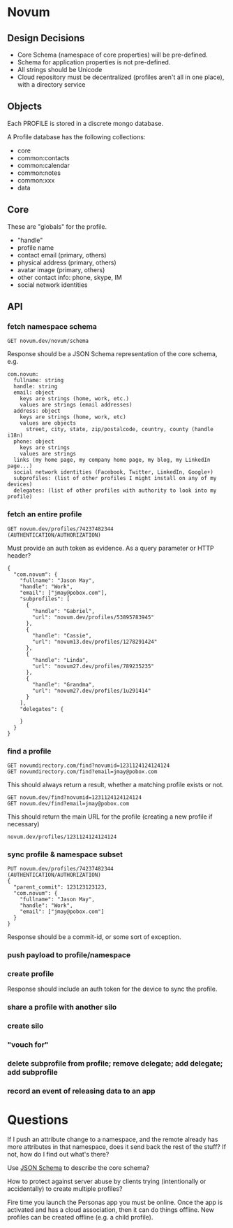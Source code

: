 # Novum

## Design Decisions

* Core Schema (namespace of core properties) will be pre-defined.
* Schema for application properties is not pre-defined.
* All strings should be Unicode
* Cloud repository must be decentralized (profiles aren't all in one place), with a directory service

## Objects

Each PROFILE is stored in a discrete mongo database.

A Profile database has the following collections:

* core
* common:contacts
* common:calendar
* common:notes
* common:xxx
* data

## Core

These are "globals" for the profile.

* "handle"
* profile name
* contact email (primary, others)
* physical address (primary, others)
* avatar image (primary, others)
* other contact info: phone, skype, IM
* social network identities

## API

### fetch namespace schema

    GET novum.dev/novum/schema

Response should be a JSON Schema representation of the core schema, e.g.

    com.novum:
      fullname: string
      handle: string
      email: object
        keys are strings (home, work, etc.)
        values are strings (email addresses)
      address: object
        keys are strings (home, work, etc)
        values are objects
          street, city, state, zip/postalcode, country, county (handle i18n)
      phone: object
        keys are strings
        values are strings
      links (my home page, my company home page, my blog, my LinkedIn page...)
      social network identities (Facebook, Twitter, LinkedIn, Google+)
      subprofiles: (list of other profiles I might install on any of my devices)
      delegates: (list of other profiles with authority to look into my profile)

### fetch an entire profile

    GET novum.dev/profiles/74237482344
    (AUTHENTICATION/AUTHORIZATION)

Must provide an auth token as evidence. As a query parameter or HTTP header?

    {
      "com.novum": {
        "fullname": "Jason May",
        "handle": "Work",
        "email": ["jmay@pobox.com"],
        "subprofiles": [
          {
            "handle": "Gabriel",
            "url": "novum.dev/profiles/53895783945"
          },
          {
            "handle": "Cassie",
            "url": "novum13.dev/profiles/1278291424"
          },
          {
            "handle": "Linda",
            "url": "novum27.dev/profiles/789235235"
          },
          {
            "handle": "Grandma",
            "url": "novum27.dev/profiles/1u291414"
          }
        ],
        "delegates": {

        }
      }
    }

### find a profile

    GET novumdirectory.com/find?novumid=1231124124124124
    GET novumdirectory.com/find?email=jmay@pobox.com

This should always return a result, whether a matching profile exists or not.

    GET novum.dev/find?novumid=1231124124124124
    GET novum.dev/find?email=jmay@pobox.com

This should return the main URL for the profile (creating a new profile if necessary)

    novum.dev/profiles/1231124124124124

### sync profile & namespace subset

    PUT novum.dev/profiles/74237482344
    (AUTHENTICATION/AUTHORIZATION)
    {
      "parent_commit": 123123123123,
      "com.novum": {
        "fullname": "Jason May",
        "handle": "Work",
        "email": ["jmay@pobox.com"]
      }
    }

Response should be a commit-id, or some sort of exception.

### push payload to profile/namespace

### create profile

Response should include an auth token for the device to sync the profile.

### share a profile with another silo
### create silo
### "vouch for"
### delete subprofile from profile; remove delegate; add delegate; add subprofile
### record an event of releasing data to an app

# Questions

If I push an attribute change to a namespace, and the remote already has more attributes in that namespace, does it send back the rest of the stuff? If not, how do I find out what's there?

Use [JSON Schema](http://json-schema.org/) to describe the core schema?

How to protect against server abuse by clients trying (intentionally or accidentally) to create multiple profiles?

Fire time you launch the Personas app you must be online. Once the app is activated and has a cloud association, then it can do things offline. New profiles can be created offline (e.g. a child profile).

